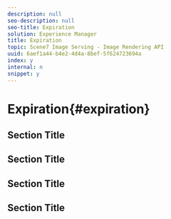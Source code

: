 ```yaml
---
description: null
seo-description: null
seo-title: Expiration
solution: Experience Manager
title: Expiration
topic: Scene7 Image Serving - Image Rendering API
uuid: 6aef1a44-b4e2-4d4a-8bef-5f624723694a
index: y
internal: n
snippet: y
---
```


# Expiration{#expiration}

## Section Title

## Section Title

## Section Title

## Section Title

